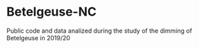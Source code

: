 # Betelgeuse-NC
Public code and data analized during the study of the dimming of Betelgeuse in 2019/20
